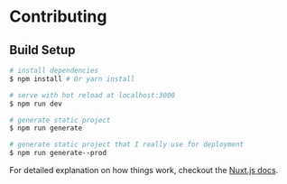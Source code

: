 # Contributing

## Build Setup

``` bash
# install dependencies
$ npm install # Or yarn install

# serve with hot reload at localhost:3000
$ npm run dev

# generate static project
$ npm run generate

# generate static project that I really use for deployment
$ npm run generate--prod
```

For detailed explanation on how things work, checkout the [Nuxt.js docs](https://github.com/nuxt/nuxt.js).
